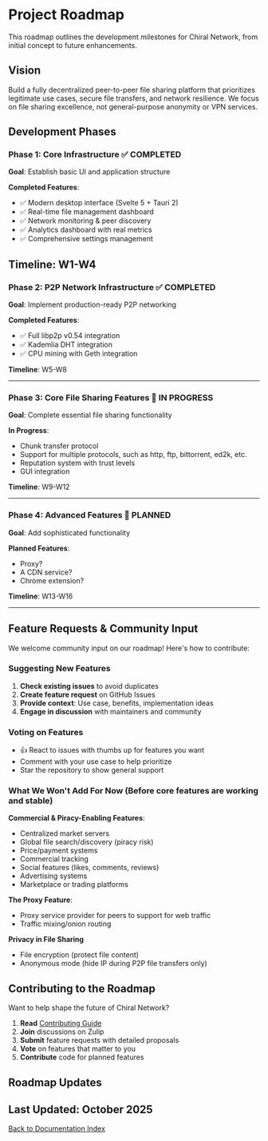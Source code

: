 # Project Roadmap

This roadmap outlines the development milestones for Chiral Network, from initial concept to future enhancements.

## Vision

Build a fully decentralized peer-to-peer file sharing platform that prioritizes legitimate use cases, secure file transfers, and network resilience. We focus on file sharing excellence, not general-purpose anonymity or VPN services.

## Development Phases

### Phase 1: Core Infrastructure ✅ COMPLETED

**Goal**: Establish basic UI and application structure

**Completed Features**:

- ✅ Modern desktop interface (Svelte 5 + Tauri 2)
- ✅ Real-time file management dashboard
- ✅ Network monitoring & peer discovery
- ✅ Analytics dashboard with real metrics
- ✅ Comprehensive settings management

## **Timeline**: W1-W4

### Phase 2: P2P Network Infrastructure ✅ COMPLETED

**Goal**: Implement production-ready P2P networking

**Completed Features**:

- ✅ Full libp2p v0.54 integration
- ✅ Kademlia DHT integration
- ✅ CPU mining with Geth integration

**Timeline**: W5-W8

---

### Phase 3: Core File Sharing Features 🚧 IN PROGRESS

**Goal**: Complete essential file sharing functionality

**In Progress**:

- Chunk transfer protocol
- Support for multiple protocols, such as http, ftp, bittorrent, ed2k, etc.
- Reputation system with trust levels
- GUI integration

**Timeline**: W9-W12

---

### Phase 4: Advanced Features 📅 PLANNED

**Goal**: Add sophisticated functionality

**Planned Features**:

- Proxy?
- A CDN service?
- Chrome extension?

**Timeline**: W13-W16

---

## Feature Requests & Community Input

We welcome community input on our roadmap! Here's how to contribute:

### Suggesting New Features

1. **Check existing issues** to avoid duplicates
2. **Create feature request** on GitHub Issues
3. **Provide context**: Use case, benefits, implementation ideas
4. **Engage in discussion** with maintainers and community

### Voting on Features

- 👍 React to issues with thumbs up for features you want
- Comment with your use case to help prioritize
- Star the repository to show general support

### What We Won't Add For Now (Before core features are working and stable)

**Commercial & Piracy-Enabling Features**:

- Centralized market servers
- Global file search/discovery (piracy risk)
- Price/payment systems
- Commercial tracking
- Social features (likes, comments, reviews)
- Advertising systems
- Marketplace or trading platforms

**The Proxy Feature**:

- Proxy service provider for peers to support for web traffic
- Traffic mixing/onion routing

**Privacy in File Sharing**

- File encryption (protect file content)
- Anonymous mode (hide IP during P2P file transfers only)

## Contributing to the Roadmap

Want to help shape the future of Chiral Network?

1. **Read** [Contributing Guide](contributing.md)
2. **Join** discussions on Zulip
3. **Submit** feature requests with detailed proposals
4. **Vote** on features that matter to you
5. **Contribute** code for planned features

## Roadmap Updates

## **Last Updated**: October 2025

[Back to Documentation Index](index.md)
